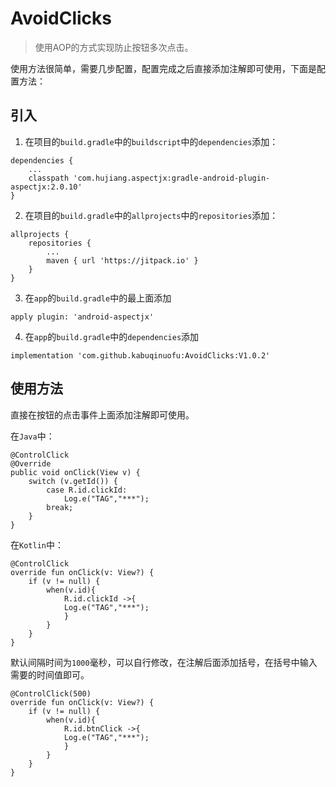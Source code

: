 # AvoidClicks

> 使用AOP的方式实现防止按钮多次点击。

使用方法很简单，需要几步配置，配置完成之后直接添加注解即可使用，下面是配置方法：

## 引入

1. 在项目的`build.gradle`中的`buildscript`中的`dependencies`添加：

```
dependencies {
    ...
    classpath 'com.hujiang.aspectjx:gradle-android-plugin-aspectjx:2.0.10'
}
```

2. 在项目的`build.gradle`中的`allprojects`中的`repositories`添加：

```
allprojects {
    repositories {
        ...
        maven { url 'https://jitpack.io' }
    }
}
```

3. 在`app`的`build.gradle`中的最上面添加

```
apply plugin: 'android-aspectjx'
```

4. 在`app`的`build.gradle`中的`dependencies`添加

```
implementation 'com.github.kabuqinuofu:AvoidClicks:V1.0.2'
```

## 使用方法

直接在按钮的点击事件上面添加注解即可使用。

在`Java`中：

```
@ControlClick
@Override
public void onClick(View v) {
    switch (v.getId()) {
        case R.id.clickId:
            Log.e("TAG","***");
        break;
    }
}
```

在`Kotlin`中：

```
@ControlClick
override fun onClick(v: View?) {
    if (v != null) {
        when(v.id){
            R.id.clickId ->{
            Log.e("TAG","***");
            }
        }
    }
}
```

默认间隔时间为`1000`毫秒，可以自行修改，在注解后面添加括号，在括号中输入需要的时间值即可。

```
@ControlClick(500)
override fun onClick(v: View?) {
    if (v != null) {
        when(v.id){
            R.id.btnClick ->{
            Log.e("TAG","***");
            }
        }
    }
}
```
